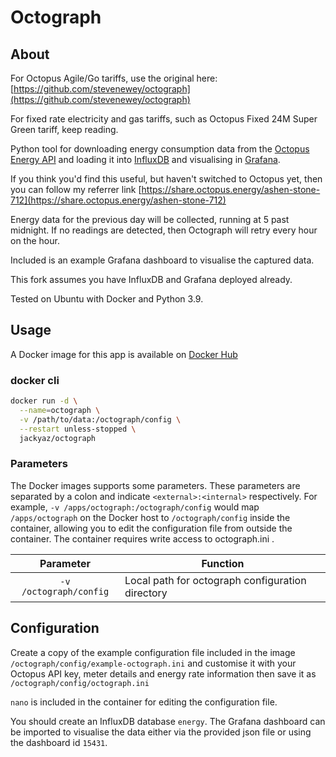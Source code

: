 # Octograph

## About
For Octopus Agile/Go tariffs, use the original here: [https://github.com/stevenewey/octograph](https://github.com/stevenewey/octograph)

For fixed rate electricity and gas tariffs, such as Octopus Fixed 24M Super Green tariff, keep reading.

Python tool for downloading energy consumption data from the
[Octopus Energy API](https://developer.octopus.energy/docs/api/) and loading it into [InfluxDB](https://www.influxdata.com/time-series-platform/influxdb/) and visualising in [Grafana](https://grafana.com).

If you think you'd find this useful, but haven't switched to Octopus yet, then you can follow my referrer link [https://share.octopus.energy/ashen-stone-712](https://share.octopus.energy/ashen-stone-712)

Energy data for the previous day will be collected, running at 5 past midnight. If no readings are detected, then Octograph will retry every hour on the hour.

Included is an example Grafana dashboard to visualise the captured data.

This fork assumes you have InfluxDB and Grafana deployed already.

Tested on Ubuntu with Docker and Python 3.9.

## Usage
A Docker image for this app is available on [Docker Hub](https://hub.docker.com/r/jackyaz/octograph)

### docker cli
```bash
docker run -d \
  --name=octograph \
  -v /path/to/data:/octograph/config \
  --restart unless-stopped \
  jackyaz/octograph
```

### Parameters
The Docker images supports some parameters. These parameters are separated by a colon and indicate `<external>:<internal>` respectively. For example, `-v /apps/octograph:/octograph/config` would map ```/apps/octograph``` on the Docker host to ```/octograph/config``` inside the container, allowing you to edit the configuration file from outside the container. The container requires write access to octograph.ini .

| Parameter | Function |
| :----: | --- |
| `-v /octograph/config` | Local path for octograph configuration directory |

## Configuration
Create a copy of the example configuration file included in the image ```/octograph/config/example-octograph.ini``` and customise it with your Octopus API key, meter details and energy rate information then save it as ```/octograph/config/octograph.ini```

```nano``` is included in the container for editing the configuration file.

You should create an InfluxDB database ```energy```. The Grafana dashboard can be imported to visualise the data either via the provided json file or using the dashboard id ```15431```.
